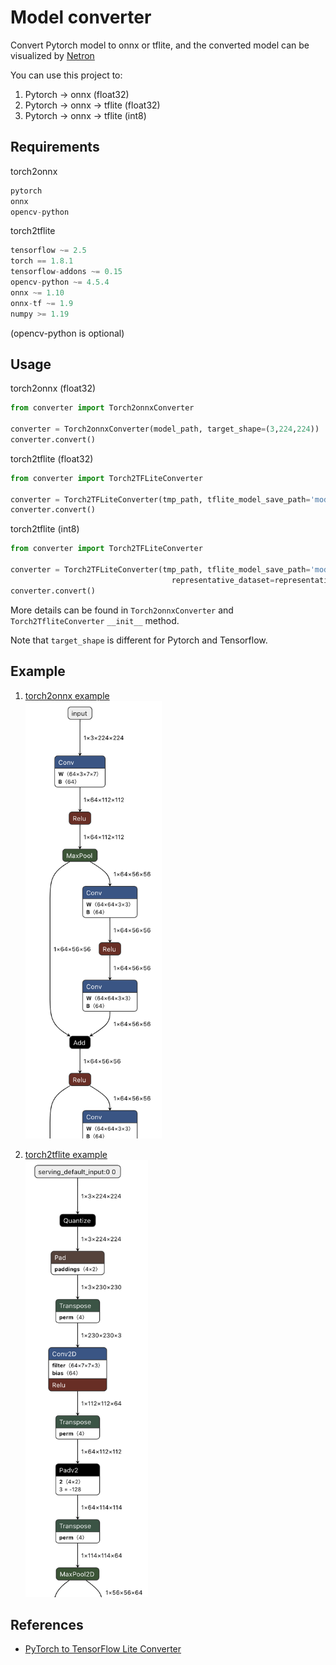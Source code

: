 # Model converter

Convert Pytorch model to onnx or tflite, 
and the converted model can be visualized by [Netron](https://github.com/lutzroeder/netron)

You can use this project to:
1. Pytorch -> onnx (float32)
2. Pytorch -> onnx -> tflite (float32)
3. Pytorch -> onnx -> tflite (int8)

## Requirements
torch2onnx
```python
pytorch
onnx
opencv-python
```

torch2tflite
```python
tensorflow ~= 2.5
torch == 1.8.1
tensorflow-addons ~= 0.15
opencv-python ~= 4.5.4
onnx ~= 1.10
onnx-tf ~= 1.9
numpy >= 1.19
```

(opencv-python is optional)

## Usage
torch2onnx (float32)
```python
from converter import Torch2onnxConverter

converter = Torch2onnxConverter(model_path, target_shape=(3,224,224))
converter.convert()
```

torch2tflite (float32)
```python
from converter import Torch2TFLiteConverter

converter = Torch2TFLiteConverter(tmp_path, tflite_model_save_path='model_float32.lite', target_shape=(224,224,3))
converter.convert()
```

torch2tflite (int8)
```python
from converter import Torch2TFLiteConverter

converter = Torch2TFLiteConverter(tmp_path, tflite_model_save_path='model_int8.lite', target_shape=(224,224,3),
                                    representative_dataset=representative_dataset)
converter.convert()
```

More details can be found in `Torch2onnxConverter` and `Torch2TfliteConverter` `__init__` method.

Note that `target_shape` is different for Pytorch and Tensorflow.

## Example
1. [torch2onnx example](test/torch2onnx_test.py) \
    <img src="./img/torch2onnx.png" height="700">

2. [torch2tflite example](test/torch2tflite_test.py) \
    <img src="./img/torch2tflite.png" height="700">

## References
- [PyTorch to TensorFlow Lite Converter](https://github.com/omerferhatt/torch2tflite)